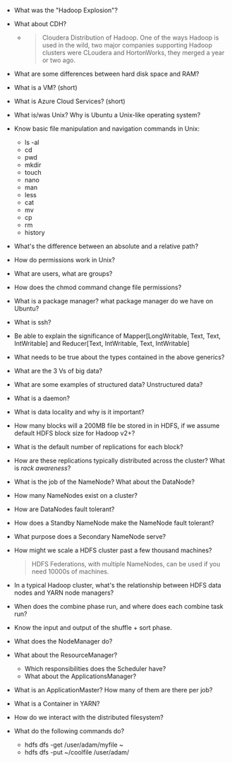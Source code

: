 - What was the "Hadoop Explosion"?
- What about CDH?
  - > Cloudera Distribution of Hadoop.  One of the ways Hadoop is used in the wild, two major companies supporting Hadoop clusters were CLoudera and HortonWorks, they merged a year or two ago.
- What are some differences between hard disk space and RAM?
- What is a VM? (short)
- What is Azure Cloud Services? (short)
- What is/was Unix?  Why is Ubuntu a Unix-like operating system?
- Know basic file manipulation and navigation commands in Unix:
  - ls -al
  - cd
  - pwd
  - mkdir
  - touch
  - nano
  - man
  - less
  - cat
  - mv
  - cp
  - rm
  - history
- What's the difference between an absolute and a relative path?
- How do permissions work in Unix?
- What are users, what are groups?
- How does the chmod command change file permissions?
- What is a package manager? what package manager do we have on Ubuntu?
- What is ssh?

- Be able to explain the significance of Mapper[LongWritable, Text, Text, IntWritable] and Reducer[Text, IntWritable, Text, IntWritable]
- What needs to be true about the types contained in the above generics?
- What are the 3 Vs of big data?
- What are some examples of structured data?  Unstructured data?
- What is a daemon?
- What is data locality and why is it important?
- How many blocks will a 200MB file be stored in in HDFS, if we assume default HDFS block size for Hadoop v2+?
- What is the default number of replications for each block?
- How are these replications typically distributed across the cluster?  What is *rack awareness*?
- What is the job of the NameNode? What about the DataNode?
- How many NameNodes exist on a cluster?
- How are DataNodes fault tolerant?
- How does a Standby NameNode make the NameNode fault tolerant?
- What purpose does a Secondary NameNode serve?
- How might we scale a HDFS cluster past a few thousand machines?
  > HDFS Federations, with multiple NameNodes, can be used if you need 10000s of machines.
- In a typical Hadoop cluster, what's the relationship between HDFS data nodes and YARN node managers?

- When does the combine phase run, and where does each combine task run?
- Know the input and output of the shuffle + sort phase.
- What does the NodeManager do?
- What about the ResourceManager?
  - Which responsibilities does the Scheduler have?
  - What about the ApplicationsManager?
- What is an ApplicationMaster?  How many of them are there per job?
- What is a Container in YARN?
- How do we interact with the distributed filesystem?
- What do the following commands do?
  - hdfs dfs -get /user/adam/myfile ~
  - hdfs dfs -put ~/coolfile /user/adam/